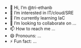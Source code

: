 - 👋 Hi, I’m @tri-ethanb
- 👀 I’m interested in IT/cloud/SRE
- 🌱 I’m currently learning IaC
- 💞️ I’m looking to collaborate on ...
- 📫 How to reach me ...
- 😄 Pronouns: ...
- ⚡ Fun fact: ...

<!---
tri-ethanb/tri-ethanb is a ✨ special ✨ repository because its `README.md` (this file) appears on your GitHub profile.
You can click the Preview link to take a look at your changes.
--->
